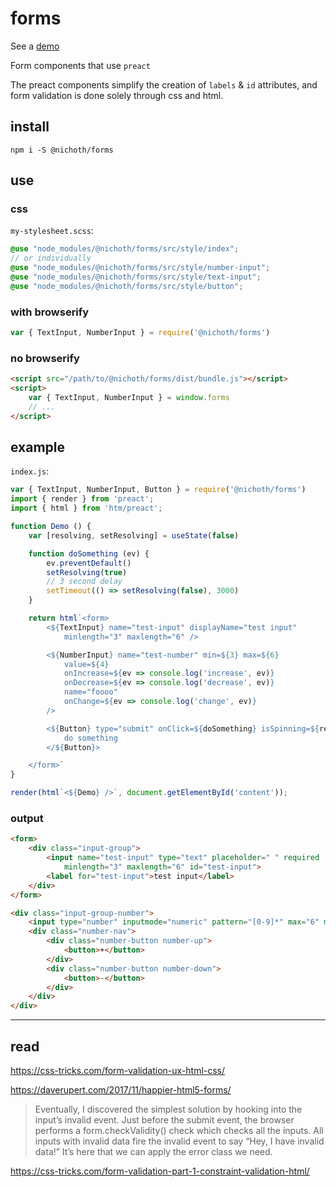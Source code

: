 # forms
See a [demo](https://nichoth.github.io/forms/)

Form components that use `preact`

The preact components simplify the creation of `labels` & `id` attributes, and
form validation is done solely through css and html.

## install

```
npm i -S @nichoth/forms
```

## use

### css
`my-stylesheet.scss`:
```scss
@use "node_modules/@nichoth/forms/src/style/index";
// or individually
@use "node_modules/@nichoth/forms/src/style/number-input";
@use "node_modules/@nichoth/forms/src/style/text-input";
@use "node_modules/@nichoth/forms/src/style/button";
```

### with browserify
```js
var { TextInput, NumberInput } = require('@nichoth/forms')
```

### no browserify
```html
<script src="/path/to/@nichoth/forms/dist/bundle.js"></script>
<script>
    var { TextInput, NumberInput } = window.forms
    // ...
</script>
```

## example

`index.js`:
```js
var { TextInput, NumberInput, Button } = require('@nichoth/forms')
import { render } from 'preact';
import { html } from 'htm/preact';

function Demo () {
    var [resolving, setResolving] = useState(false)

    function doSomething (ev) {
        ev.preventDefault()
        setResolving(true)
        // 3 second delay
        setTimeout(() => setResolving(false), 3000)
    }

    return html`<form>
        <${TextInput} name="test-input" displayName="test input"
            minlength="3" maxlength="6" />

        <${NumberInput} name="test-number" min=${3} max=${6}
            value=${4}
            onIncrease=${ev => console.log('increase', ev)}
            onDecrease=${ev => console.log('decrease', ev)}
            name="foooo"
            onChange=${ev => console.log('change', ev)}
        />

        <${Button} type="submit" onClick=${doSomething} isSpinning=${resolving}>
            do something
        </${Button}>

    </form>`
}

render(html`<${Demo} />`, document.getElementById('content'));
```

### output

```html
<form>
    <div class="input-group">
        <input name="test-input" type="text" placeholder=" " required
            minlength="3" maxlength="6" id="test-input">
        <label for="test-input">test input</label>
    </div>
</form>
```

```html
<div class="input-group-number">
    <input type="number" inputmode="numeric" pattern="[0-9]*" max="6" min="2">
    <div class="number-nav">
        <div class="number-button number-up">
            <button>+</button>
        </div>
        <div class="number-button number-down">
            <button>-</button>
        </div>
    </div>
</div>
```

---------------------------------

## read

https://css-tricks.com/form-validation-ux-html-css/


https://daverupert.com/2017/11/happier-html5-forms/

> Eventually, I discovered the simplest solution by hooking into the input’s invalid event. Just before the submit event, the browser performs a form.checkValidity() check which checks all the inputs. All inputs with invalid data fire the invalid event to say “Hey, I have invalid data!” It’s here that we can apply the error class we need.


https://css-tricks.com/form-validation-part-1-constraint-validation-html/

